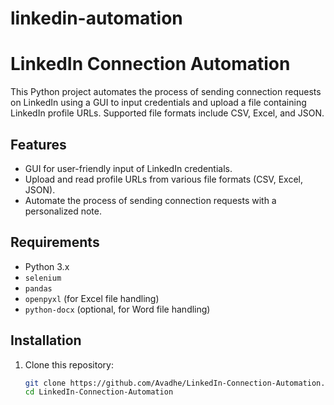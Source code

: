 # linkedin-automation
# LinkedIn Connection Automation

This Python project automates the process of sending connection requests on LinkedIn using a GUI to input credentials and upload a file containing LinkedIn profile URLs. Supported file formats include CSV, Excel, and JSON.

## Features

- GUI for user-friendly input of LinkedIn credentials.
- Upload and read profile URLs from various file formats (CSV, Excel, JSON).
- Automate the process of sending connection requests with a personalized note.

## Requirements

- Python 3.x
- `selenium`
- `pandas`
- `openpyxl` (for Excel file handling)
- `python-docx` (optional, for Word file handling)

## Installation

1. Clone this repository:
   ```bash
   git clone https://github.com/Avadhe/LinkedIn-Connection-Automation.git
   cd LinkedIn-Connection-Automation
